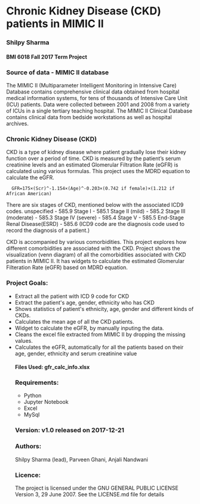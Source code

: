 <h1>Chronic Kidney Disease (CKD) patients in MIMIC II</h1>
<h3>Shilpy Sharma</h3>
<h4>BMI 6018 Fall 2017 Term Project</h4>

<h3>Source of data - MIMIC II database</h3>

<p>
The MIMIC II (Multiparameter Intelligent Monitoring in Intensive Care) Database contains
comprehensive clinical data obtained from hospital medical information systems, 
for tens of thousands of Intensive Care Unit (ICU) patients. 
Data were collected between 2001 and 2008 from a variety of ICUs in a single tertiary teaching hospital.
The MIMIC II Clinical Database contains clinical data from bedside workstations as well as hospital archives. 

<h3>Chronic Kidney Disease (CKD)</h3>

CKD is a type of kidney disease where patient gradually lose their kidney function over a period of time.
CKD is measured by the patient’s serum creatinine levels and an estimated Glomerular Filtration Rate (eGFR) is calculated using various formulas.  This project uses the MDRD equation to calculate the eGFR.

      GFR=175×(Scr)^-1.154×(Age)^-0.203×(0.742 if female)×(1.212 if African American)
      
There are six stages of CKD, mentioned below with the associated ICD9 codes.
      unspecified - 585.9
      Stage I - 585.1
      Stage II (mild) - 585.2
      Stage III (moderate) - 585.3
      Stage IV (severe) - 585.4
      Stage V - 585.5
      End-Stage Renal Disease(ESRD) - 585.6
(ICD9 code are the diagnosis code used to record the diagnosis of a patient.)

CKD is accompanied by various comorbidities.  This project explores how different comorbidities are associated with the CKD.  Project shows the visualization (venn diagram) of all the comorbidities associated with CKD patients in MIMIC II.
It has widgets to calculate the estimated Glomerular Filteration Rate (eGFR) based on MDRD equation.

<h3>Project Goals: </h3>
<p>
       <ul>
             <li>Extract all the patient with ICD 9 code for CKD</li>
             <li>Extract the patient's age, gender, ethnicity who has CKD</li>
             <li>Shows statistics of patient's ethnicity, age, gender and different kinds of CKDs.</li>
             <li>Calculates the mean age of all the CKD patients.</li>
             <li>Widget to calculate the eGFR, by manually inputing the data.</li>
             <li>Cleans the excel file extracted from MIMIC II by dropping the missing values.</li>
             <li>Calculates the eGFR, automatically for all the patients based on their age, gender, ethnicity and serum creatinine value</li>
</p>
<h4>Files Used: gfr_calc_info.xlsx</h4>
<h3>Requirements:</h3>
<p>
<ul><li>Python</li><li>Jupyter Notebook</li><li>Excel</li><li>MySql</li></ul>
</p>

<h3>Version: v1.0 released on 2017-12-21</h3>

<h3>Authors: </h3>
<p>Shilpy Sharma (lead), Parveen Ghani, Anjali Nandwani</p>

<h3>Licence: </h3>
<p>
The project is licensed under the GNU GENERAL PUBLIC LICENSE Version 3, 29 June 2007.
See the LICENSE.md file for details</p>

